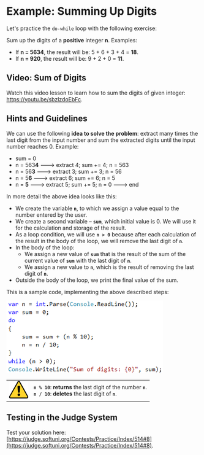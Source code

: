 # Example: Summing Up Digits

Let's practice the `do-while` loop with the following exercise:

Sum up the digits of a **positive** integer **n**. Examples:
 - If **n = 5634**, the result will be: 5 + 6 + 3 + 4 = **18**.
 - If **n = 920**, the result will be: 9 + 2 + 0 = **11**.

## Video: Sum of Digits

Watch this video lesson to learn how to sum the digits of given integer: https://youtu.be/sbzlzdoEbFc.

## Hints and Guidelines

We can use the following **idea to solve the problem**: extract many times the last digit from the input number and sum the extracted digits until the input number reaches 0. Example:
  - sum = 0
  - n = 563**4** 🡒 extract 4; sum += 4; n = 563
  - n = 56**3** 🡒 extract 3; sum += 3; n = 56
  - n = 5**6** 🡒 extract 6; sum += 6; n = 5
  - n = **5** 🡒 extract 5; sum += 5; n = 0 🡒 end

In more detail the above idea looks like this:

   * We create the variable **`n`**, to which we assign a value equal to the number entered by the user.
   * We create a second variable – **`sum`**, which initial value is 0. We will use it for the calculation and storage of the result.
   * As a loop condition, we will use **`n > 0`** because after each calculation of the result in the body of the loop, we will remove the last digit of **`n`**.
   * In the body of the loop:
       * We assign a new value of **`sum`** that is the result of the sum of the current value of **`sum`** with the last digit of **`n`**.
       * We assign a new value to **`n`**, which is the result of removing the last digit of **`n`**.
   * Outside the body of the loop, we print the final value of the sum.
   
This is a sample code, implementing the above described steps:

![](/assets/chapter-7-images/09.Sum-digits-01.png)

<table><tr><td><img src="/assets/alert-icon.png" style="max-width:50px;" /></td>
<td><code><strong>n % 10</strong></code>: <b>returns</b> the last digit of the number <code><strong>n</strong></code>.<br>
<code><strong>n / 10</strong></code>: <b>deletes</b> the last digit of <code><strong>n</strong></code>.</td>
</tr></table>

## Testing in the Judge System

Test your solution here: [https://judge.softuni.org/Contests/Practice/Index/514#8](https://judge.softuni.org/Contests/Practice/Index/514#8).
